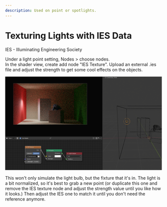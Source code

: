 ```yaml
---
description: Used on point or spotlights.
---
```


# Texturing Lights with IES Data

IES - Illuminating Engineering Society

Under a light point setting, Nodes > choose nodes.\
In the shader view, create add node "IES Texture". Upload an external .ies file and adjust the strength to get some cool effects on the objects.

![](<../../../.gitbook/assets/image (138).png>)

This won't only simulate the light bulb, but the fixture that it's in. The light is a bit normalized, so it's best to grab a new point (or duplicate this one and remove the IES texture node and adjust the strength value until you like how it looks.) Then adjust the IES one to match it until you don't need the reference anymore.

